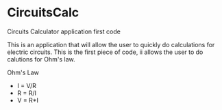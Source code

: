# CircuitsCalc
Circuits Calculator application first code

This is an application that will allow the user to quickly do calculations for electric circuits. This is the first piece of code, ii
allows the user to do calutions for Ohm's law. 


Ohm's Law
- I = V/R
- R = R/I
- V = R*I
